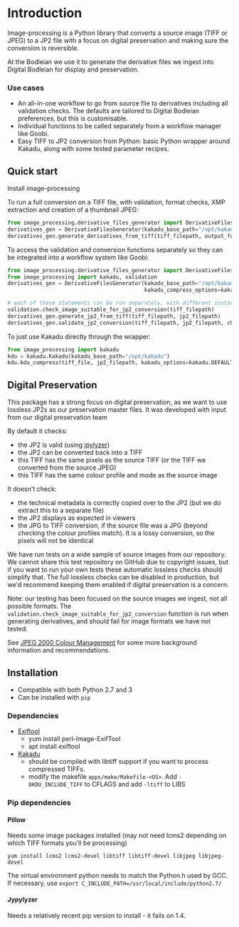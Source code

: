 # Introduction

Image-processing is a Python library that converts a source image (TIFF or JPEG) to a JP2 file with a focus on digital preservation and making sure the conversion is reversible.

At the Bodleian we use it to generate the derivative files we ingest into Digital Bodleian for display and preservation.


### Use cases
- An all-in-one workflow to go from source file to derivatives including all validation checks. The defaults are tailored to Digital Bodleian preferences, but this is customisable.
- Individual functions to be called separately from a workflow manager like Goobi.
- Easy TIFF to JP2 conversion from Python: basic Python wrapper around Kakadu, along with some tested parameter recipes.


## Quick start

Install image-processing

To run a full conversion on a TIFF file, with validation, format checks, XMP extraction and creation of a thumbnail JPEG:

```python
from image_processing.derivative_files_generator import DerivativeFilesGenerator
derivatives_gen = DerivativeFilesGenerator(kakadu_base_path="/opt/kakadu")
derivatives_gen.generate_derivatives_from_tiff(tiff_filepath, output_folder)
```

To access the validation and conversion functions separately so they can be integrated into a workflow system like Goobi:

```python
from image_processing.derivative_files_generator import DerivativeFilesGenerator
from image_processing import kakadu, validation
derivatives_gen = DerivativeFilesGenerator(kakadu_base_path="/opt/kakadu", 
                                           kakadu_compress_options=kakadu.DEFAULT_LOSSLESS_COMPRESS_OPTIONS)

# each of these statements can be run separately, with different instances of DerivativeFilesGenerator
validation.check_image_suitable_for_jp2_conversion(tiff_filepath)
derivatives_gen.generate_jp2_from_tiff(tiff_filepath, jp2_filepath)
derivatives_gen.validate_jp2_conversion(tiff_filepath, jp2_filepath, check_lossless=True)
```

To just use Kakadu directly through the wrapper:
```python
from image_processing import kakadu
kdu = kakadu.Kakadu(kakadu_base_path="/opt/kakadu")
kdu.kdu_compress(tiff_file, jp2_filepath, kakadu_options=kakadu.DEFAULT_LOSSLESS_COMPRESS_OPTIONS)
```


## Digital Preservation

This package has a strong focus on digital preservation, as we want to use lossless JP2s as our preservation master files. It was developed with input from our digital preservation team

By default it checks:
- the JP2 is valid (using [jpylyzer](http://jpylyzer.openpreservation.org/))
- the JP2 can be converted back into a TIFF
- this TIFF has the same pixels as the source TIFF (or the TIFF we converted from the source JPEG)
- this TIFF has the same colour profile and mode as the source image

It doesn't check:
- the technical metadata is correctly copied over to the JP2 (but we do extract this to a separate file)
- the JP2 displays as expected in viewers
- the JPG to TIFF conversion, if the source file was a JPG (beyond checking the colour profiles match). It is a lossy conversion, so the pixels will not be identical

We have run tests on a wide sample of source images from our repository. We cannot share this test repository on GitHub due to copyright issues, but if you want to run your own tests these automatic lossless checks should simplify that. The full lossless checks can be disabled in production, but we'd recommend keeping them enabled if digital preservation is a concern.

Note: our testing has been focused on the source images we ingest, not all possible formats. The `validation.check_image_suitable_for_jp2_conversion` function is run when generating derivatives, and should fail for image formats we have not tested.

See [JPEG 2000 Colour Management](JP2_colour_management.md) for some more background information and recommendations.

## Installation

- Compatible with both Python 2.7 and 3
- Can be installed with `pip`

### Dependencies
- [Exiftool](http://owl.phy.queensu.ca/~phil/exiftool/)
    - yum install perl-Image-ExifTool
    - apt install exiftool
- [Kakadu](http://kakadusoftware.com/)
    - should be compiled with libtiff support if you want to process compressed TIFFs.
    - modify the makefile `apps/make/Makefile-<OS>`. Add `-DKDU_INCLUDE_TIFF` to CFLAGS and add `-ltiff` to LIBS

### Pip dependencies

#### Pillow

Needs some image packages installed (may not need lcms2 depending on which TIFF formats you'll be processing)

`yum install lcms2 lcms2-devel libtiff libtiff-devel libjpeg libjpeg-devel`

The virtual environment python needs to match the Python.h used by GCC. If necessary, use `export C_INCLUDE_PATH=/usr/local/include/python2.7/`

#### Jypylyzer

Needs a relatively recent pip version to install - it fails on 1.4.
